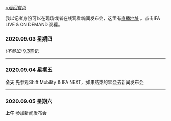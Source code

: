 _[<返回首页](https://github.com/Jeremiah-Y/IFA2020/blob/master/IFA%202020%20%E6%8A%A5%E9%81%93%E8%AE%A1%E5%88%92/IFA2020%20%E6%8A%A5%E9%81%93%E8%AE%A1%E5%88%92.md)_


我以记者身份可以在现场或者在线观看新闻发布会，这里有[直播地址](https://ifa.messeticket.berlin/ticket/JU9SP/1/qgvdkhmgbf4kpo7y/digital/161/) 。点击IFA LIVE & ON DEMAND 观看。


### 2020.09.03 星期四
*(不参加)*
[9.3笔记](https://github.com/Jeremiah-Y/IFA2020/blob/master/IFA%202020%20%E6%8A%A5%E9%81%93%E8%AE%A1%E5%88%92/9.3%E7%AC%94%E8%AE%B0.md)


--- 
### 2020.09.04 星期五
**全天** 先参观Shift Mobility & IFA NEXT，如果结束的早会去新闻发布会


---
### 2020.09.05 星期六
**上午** 参加新闻发布会 

